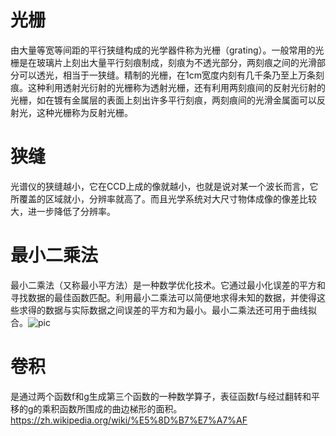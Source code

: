 # 光栅
由大量等宽等间距的平行狭缝构成的光学器件称为光栅（grating）。一般常用的光栅是在玻璃片上刻出大量平行刻痕制成，刻痕为不透光部分，两刻痕之间的光滑部分可以透光，相当于一狭缝。精制的光栅，在1cm宽度内刻有几千条乃至上万条刻痕。这种利用透射光衍射的光栅称为透射光栅，还有利用两刻痕间的反射光衍射的光栅，如在镀有金属层的表面上刻出许多平行刻痕，两刻痕间的光滑金属面可以反射光，这种光栅称为反射光栅。
# 狭缝
光谱仪的狭缝越小，它在CCD上成的像就越小，也就是说对某一个波长而言，它所覆盖的区域就小，分辨率就高了。而且光学系统对大尺寸物体成像的像差比较大，进一步降低了分辨率。
# 最小二乘法
最小二乘法（又称最小平方法）是一种数学优化技术。它通过最小化误差的平方和寻找数据的最佳函数匹配。利用最小二乘法可以简便地求得未知的数据，并使得这些求得的数据与实际数据之间误差的平方和为最小。最小二乘法还可用于曲线拟合。![pic](https://gss1.bdstatic.com/9vo3dSag_xI4khGkpoWK1HF6hhy/baike/c0%3Dbaike80%2C5%2C5%2C80%2C26/sign=3231932d4836acaf4ded9eae1db0e675/0824ab18972bd407cc2403e978899e510eb309c7.jpg)
# 卷积
是通过两个函数f和g生成第三个函数的一种数学算子，表征函数f与经过翻转和平移的g的乘积函数所围成的曲边梯形的面积。<https://zh.wikipedia.org/wiki/%E5%8D%B7%E7%A7%AF>
